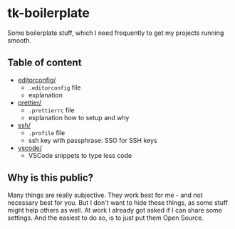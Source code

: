 # tk-boilerplate

Some boilerplate stuff, which I need frequently to get my projects running smooth.

## Table of content

-   [editorconfig/](editorconfig/README.md)
    -   `.editorconfig` file
    -   explanation
-   [prettier/](prettier/README.md)
    -   `.prettierrc` file
    -   explanation how to setup and why
-   [ssh/](ssh/README.md)
    -   `.profile` file
    -   ssh key with passphrase: SSO for SSH keys
-   [vscode/](vscode/README.md)
    -   VSCode snippets to type less code

## Why is this public?

Many things are really subjective. They work best for me - and not necessary best for you.
But I don't want to hide these things, as some stuff might help others as well.
At work I already got asked if I can share some settings.
And the easiest to do so, is to just put them Open Source.
